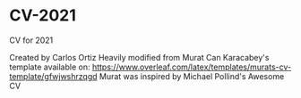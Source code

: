 # CV-2021
CV for 2021

Created by Carlos Ortiz
Heavily modified from Murat Can Karacabey's template available on: https://www.overleaf.com/latex/templates/murats-cv-template/gfwjwshrzqgd
Murat was inspired by Michael Pollind's Awesome CV 
